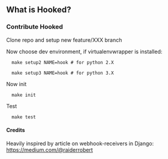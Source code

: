 ## What is Hooked?

### Contribute Hooked

Clone repo and setup new feature/XXX branch

Now choose dev environment, if virtualenvwrapper is installed:

      make setup2 NAME=hook # for python 2.X
     
      make setup3 NAME=hook # for python 3.X
      
Now init

      make init
      

Test

      make test
      
#### Credits

Heavily inspired by article on webhook-receivers in Django:
https://medium.com/@raiderrobert


